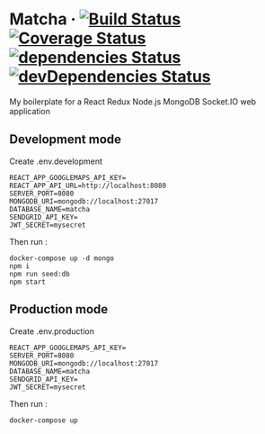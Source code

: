 # Matcha &middot; [![Build Status](https://travis-ci.com/sevngo/matcha.svg?branch=master)](https://travis-ci.com/sevngo/matcha) [![Coverage Status](https://coveralls.io/repos/github/sevngo/matcha/badge.svg?branch=master)](https://coveralls.io/github/sevngo/matcha?branch=master) [![dependencies Status](https://david-dm.org/sevngo/matcha/status.svg)](https://david-dm.org/sevngo/matcha) [![devDependencies Status](https://david-dm.org/sevngo/matcha/dev-status.svg)](https://david-dm.org/sevngo/matcha?type=dev)

My boilerplate for a React Redux Node.js MongoDB Socket.IO web application

## Development mode

Create .env.development

```
REACT_APP_GOOGLEMAPS_API_KEY=
REACT_APP_API_URL=http://localhost:8080
SERVER_PORT=8080
MONGODB_URI=mongodb://localhost:27017
DATABASE_NAME=matcha
SENDGRID_API_KEY=
JWT_SECRET=mysecret
```

Then run :

```
docker-compose up -d mongo
npm i
npm run seed:db
npm start
```

## Production mode

Create .env.production

```
REACT_APP_GOOGLEMAPS_API_KEY=
SERVER_PORT=8080
MONGODB_URI=mongodb://localhost:27017
DATABASE_NAME=matcha
SENDGRID_API_KEY=
JWT_SECRET=mysecret
```

Then run :

```
docker-compose up
```
